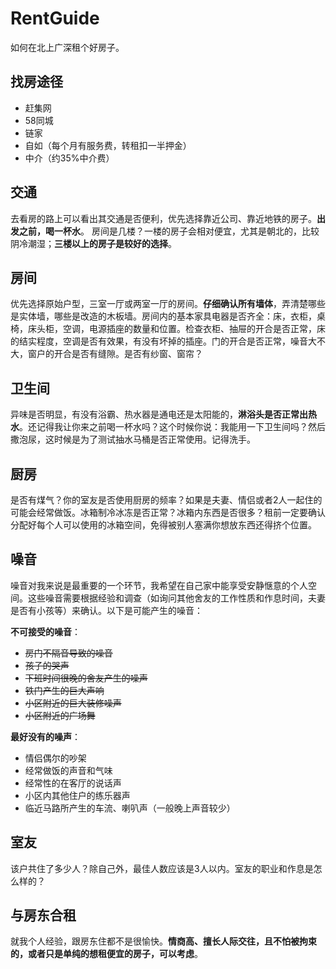 # RentGuide
如何在北上广深租个好房子。

## 找房途径
- 赶集网
- 58同城
- 链家
- 自如（每个月有服务费，转租扣一半押金）
- 中介（约35%中介费）


## 交通
去看房的路上可以看出其交通是否便利，优先选择靠近公司、靠近地铁的房子。**出发之前，喝一杯水**。
房间是几楼？一楼的房子会相对便宜，尤其是朝北的，比较阴冷潮湿；**三楼以上的房子是较好的选择**。

## 房间

优先选择原始户型，三室一厅或两室一厅的房间。**仔细确认所有墙体**，弄清楚哪些是实体墙，哪些是改造的木板墙。房间内的基本家具电器是否齐全：床，衣柜，桌椅，床头柜，空调，电源插座的数量和位置。检查衣柜、抽屉的开合是否正常，床的结实程度，空调是否有效果，有没有坏掉的插座。门的开合是否正常，噪音大不大，窗户的开合是否有缝隙。是否有纱窗、窗帘？

## 卫生间

异味是否明显，有没有浴霸、热水器是通电还是太阳能的，**淋浴头是否正常出热水**。还记得我让你来之前喝一杯水吗？这个时候你说：我能用一下卫生间吗？然后撒泡尿，这时候是为了测试抽水马桶是否正常使用。记得洗手。

## 厨房

是否有煤气？你的室友是否使用厨房的频率？如果是夫妻、情侣或者2人一起住的可能会经常做饭。冰箱制冷冰冻是否正常？冰箱内东西是否很多？租前一定要确认分配好每个人可以使用的冰箱空间，免得被别人塞满你想放东西还得挤个位置。

## 噪音

噪音对我来说是最重要的一个环节，我希望在自己家中能享受安静惬意的个人空间。这些噪音需要根据经验和调查（如询问其他舍友的工作性质和作息时间，夫妻是否有小孩等）来确认。以下是可能产生的噪音：

 **不可接受的噪音**：
 
- ~~房门不隔音导致的噪音~~
- ~~孩子的哭声~~
- ~~下班时间很晚的舍友产生的噪声~~
- ~~铁门产生的巨大声响~~
- ~~小区附近的巨大装修噪声~~
- ~~小区附近的广场舞~~

 **最好没有的噪声**：

- 情侣偶尔的吵架
- 经常做饭的声音和气味
- 经常性的在客厅的说话声
- 小区内其他住户的练乐器声
- 临近马路所产生的车流、喇叭声（一般晚上声音较少）

## 室友

该户共住了多少人？除自己外，最佳人数应该是3人以内。室友的职业和作息是怎么样的？

## 与房东合租

就我个人经验，跟房东住都不是很愉快。**情商高、擅长人际交往，且不怕被拘束的，或者只是单纯的想租便宜的房子，可以考虑**。
